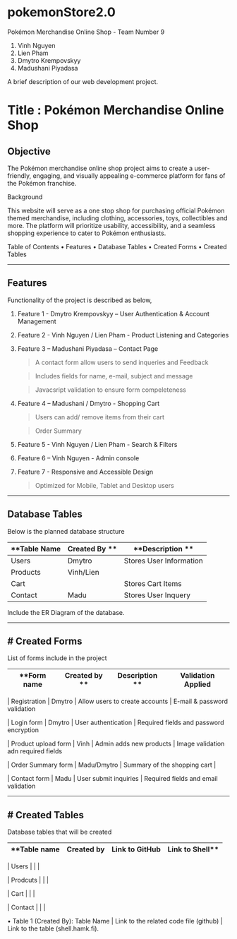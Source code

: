 # pokemonStore2.0
Pokémon Merchandise Online Shop - Team Number 9



1.	Vinh Nguyen
2.	Lien Pham
3.	Dmytro Krempovskyy
4.	Madushani Piyadasa

A brief description of our web development project.

# Title : Pokémon Merchandise Online Shop

## Objective ## 

The Pokémon merchandise online shop project aims to create a user-friendly, engaging, and visually appealing e-commerce platform for fans of the Pokémon franchise.  

Background

This website will serve as a one stop shop for purchasing official Pokémon themed merchandise, including clothing, accessories, toys, collectibles and more. The platform will prioritize usability, accessibility, and a seamless shopping experience to cater to Pokémon enthusiasts. 

Table of Contents
•	Features
•	Database Tables
•	Created Forms
•	Created Tables
________________________________________
## Features
Functionality of the project is described as below, 

1.	Feature 1 - Dmytro Krempovskyy – User Authentication & Account Management


2.	Feature 2 - Vinh Nguyen / Lien Pham - Product Listening and Categories 


3.	Feature 3 – Madushani Piyadasa – Contact Page

    > A contact form allow users to send inqueries and Feedback

    > Includes fields for name, e-mail, subject and message
     
    > Javacsript validation to ensure form compeleteness

4.	Feature 4 – Madushani / Dmytro - Shopping  Cart

    > Users can add/ remove items from their cart

    > Order Summary

5.	Feature 5 - Vinh Nguyen / Lien Pham - Search & Filters



6. Feature 6 – Vinh Nguyen  - Admin console


7.	Feature 7 - Responsive and Accessible Design

    > Optimized for Mobile, Tablet and Desktop users 


_______________________________________

## Database Tables

Below is the planned database structure

| **Table Name       | Created By **            | **Description  **  
| -----------        | ----------               | ------------   
| Users              | Dmytro                   | Stores User Information
| Products           | Vinh/Lien                |                                       
| Cart               |                          | Stores Cart Items                 
| Contact            | Madu                     | Stores User Inquery   




Include the ER Diagram of the database.
________________________________________

## # Created Forms

List of forms include in the project

|**Form name          | Created by **  | Description **                      | **Validation Applied**
|---------------      | -----------    | ---------------                     | ---------------------

| Registration        | Dmytro       | Allow users to create accounts    | E-mail & password validation 

| Login form          | Dmytro       | User authentication               | Required fields and password encryption 

| Product upload form | Vinh         | Admin adds new products           | Image validation adn required fields 

| Order Summary form  | Madu/Dmytro  | Summary of the shopping cart      |

| Contact form        | Madu         | User submit inquiries             | Required fields and email validation 

________________________________________

## # Created Tables
Database tables that will be created

|**Table name          | Created by   | Link to GitHub                   | Link to Shell**
|---------------       | -----------  | ---------------                  | ---------------------

| Users                |              |                                  |

| Prodcuts             |              |                                  |

| Cart                 |              |                                  |

| Contact              |              |                                  |

 




•	Table 1 (Created By): Table Name | Link to the related code file (github) | Link to the table (shell.hamk.fi).

 
